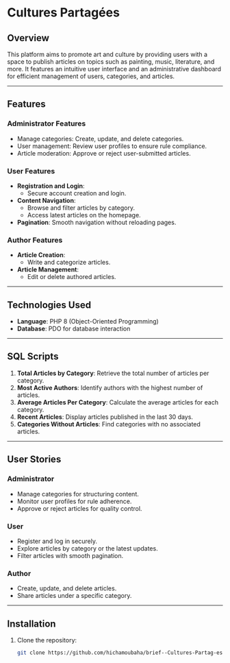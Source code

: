 # Cultures Partagées

## Overview

This platform aims to promote art and culture by providing users with a space to publish articles on topics such as painting, music, literature, and more. It features an intuitive user interface and an administrative dashboard for efficient management of users, categories, and articles.

---

## Features

### Administrator Features
- Manage categories: Create, update, and delete categories.
- User management: Review user profiles to ensure rule compliance.
- Article moderation: Approve or reject user-submitted articles.

### User Features
- **Registration and Login**:
  - Secure account creation and login.
- **Content Navigation**:
  - Browse and filter articles by category.
  - Access latest articles on the homepage.
- **Pagination**: Smooth navigation without reloading pages.

### Author Features
- **Article Creation**:
  - Write and categorize articles.
- **Article Management**:
  - Edit or delete authored articles.

---

## Technologies Used
- **Language**: PHP 8 (Object-Oriented Programming)
- **Database**: PDO for database interaction

---

## SQL Scripts
1. **Total Articles by Category**:
   Retrieve the total number of articles per category.
2. **Most Active Authors**:
   Identify authors with the highest number of articles.
3. **Average Articles Per Category**:
   Calculate the average articles for each category.
4. **Recent Articles**:
   Display articles published in the last 30 days.
5. **Categories Without Articles**:
   Find categories with no associated articles.

---

## User Stories

### Administrator
- Manage categories for structuring content.
- Monitor user profiles for rule adherence.
- Approve or reject articles for quality control.

### User
- Register and log in securely.
- Explore articles by category or the latest updates.
- Filter articles with smooth pagination.

### Author
- Create, update, and delete articles.
- Share articles under a specific category.

---

## Installation

1. Clone the repository:
   ```bash
   git clone https://github.com/hichamoubaha/brief--Cultures-Partag-es.git
